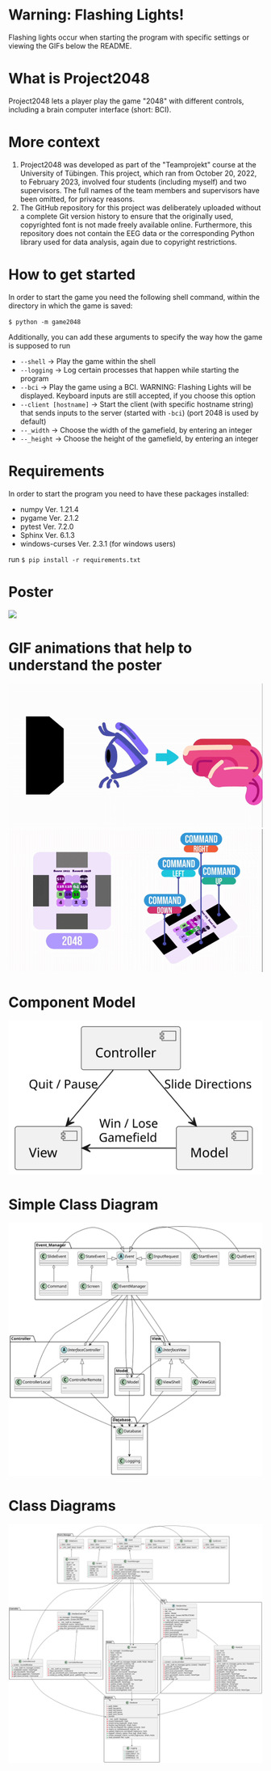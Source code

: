# Warning: Flashing Lights!
Flashing lights occur when starting the program with specific settings or viewing the GIFs below the README.

# What is Project2048
Project2048 lets a player play the game "2048" with different controls, including a brain computer interface (short: BCI).

# More context
1. Project2048 was developed as part of the "Teamprojekt" course at the University of Tübingen. This project, which ran from October 20, 2022, to February 2023, involved four students (including myself) and two supervisors. The full names of the team members and supervisors have been omitted, for privacy reasons.
2. The GitHub repository for this project was deliberately uploaded without a complete Git version history to ensure that the originally used, copyrighted font is not made freely available online. Furthermore, this repository does not contain the EEG data or the corresponding Python library used for data analysis, again due to copyright restrictions.

# How to get started
In order to start the game you need the following shell command, within the directory in which the game is saved:

`$ python -m game2048`

Additionally, you can add these arguments to specify the way how the game is supposed to run

- `--shell` -> Play the game within the shell
- `--logging` -> Log certain processes that happen while starting the program
- `--bci` -> Play the game using a BCI. WARNING: Flashing Lights will be displayed. Keyboard inputs are still accepted, if you choose this option
- `--client [hostname]` -> Start the client (with specific hostname string) that sends inputs to the server (started with `-bci`) (port 2048 is used by default)
- `--_width` -> Choose the width of the gamefield, by entering an integer
- `--_height` -> Choose the height of the gamefield, by entering an integer

# Requirements
In order to start the program you need to have these packages installed:

- numpy Ver. 1.21.4
- pygame Ver. 2.1.2
- pytest Ver. 7.2.0
- Sphinx Ver. 6.1.3
- windows-curses Ver. 2.3.1 (for windows users)

run `$ pip install -r requirements.txt`

# Poster
<img src="./Poster.jpeg">

# GIF animations that help to understand the poster
<img src="./VisionRhythm.gif">
<img src="./FlashingGame.gif">

# Component Model
<img src="./ComponentModel.svg">

# Simple Class Diagram
<img src="./SimpleClassDiagram.svg">

# Class Diagrams

<img src="./ClassDiagram.svg">










